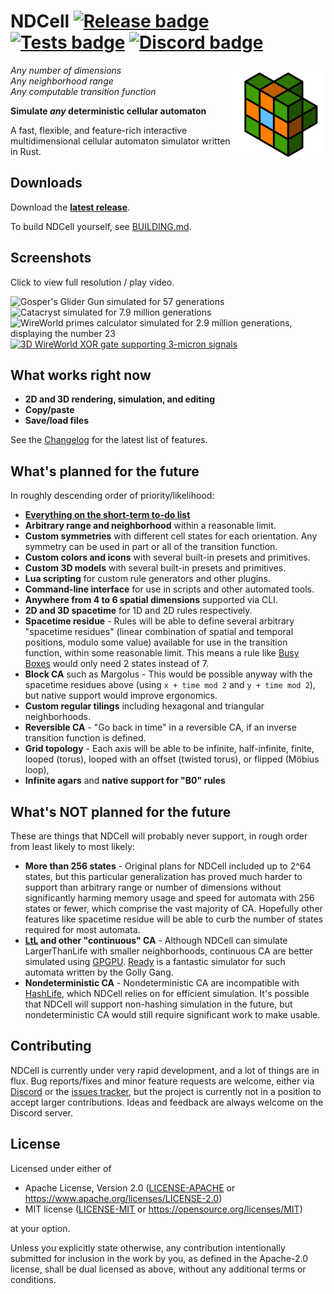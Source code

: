 # NDCell [![Release badge]][Release link] [![Tests badge]][Tests link] [![Discord badge]][Discord link]

[Dependencies badge]: https://deps.rs/repo/github/HactarCE/NDCell/status.svg "Dependencies status"
[Discord badge]: https://img.shields.io/discord/560924453245288459.svg?colorB=7289DA "Discord server invite"
[Discord link]: https://discord.gg/vdJwHQF
[Release badge]: https://img.shields.io/github/v/release/HactarCE/NDCell
[Release link]: https://github.com/HactarCE/NDCell/releases/latest
[Tests badge]: https://img.shields.io/github/workflow/status/HactarCE/NDCell/test?label=test "Test results"
[Tests link]: https://github.com/HactarCE/NDCell/actions?query=workflow%3A%22test%22

[NDCA docs]: https://ndcell.rtfd.io/

<img src="https://raw.githubusercontent.com/HactarCE/NDCell/master/docs/img/ndcell_icon.svg?sanitize=true" alt="NDCell logo" width="150" align="right">

_Any number of dimensions_  
_Any neighborhood range_  
_Any computable transition function_

**Simulate _any_ deterministic cellular automaton**

A fast, flexible, and feature-rich interactive multidimensional cellular automaton simulator written in Rust.

## Downloads

Download the **[latest release][Release link]**.

To build NDCell yourself, see [BUILDING.md](BUILDING.md).

## Screenshots

Click to view full resolution / play video.

<p float="left">
  <img src="https://i.imgur.com/vRMLNYC.png" alt="Gosper's Glider Gun simulated for 57 generations" width="384" />
  <img src="https://i.imgur.com/uKiOxqy.png" alt="Catacryst simulated for 7.9 million generations" width="384" />
  <img src="https://i.imgur.com/NAxRaYd.png" alt="WireWorld primes calculator simulated for 2.9 million generations, displaying the number 23" width="384" />
  <a href="https://i.imgur.com/xAhILIO.mp4"><img src="https://i.imgur.com/aWGsV9Y.png" alt="3D WireWorld XOR gate supporting 3-micron signals" width="384" /></a>
</p>

## What works right now

- **2D and 3D rendering, simulation, and editing**
- **Copy/paste**
- **Save/load files**

See the [Changelog](CHANGELOG.md) for the latest list of features.

## What's planned for the future

In roughly descending order of priority/likelihood:

- **[Everything on the short-term to-do list](TODO.md)**
- **Arbitrary range and neighborhood** within a reasonable limit.
- **Custom symmetries** with different cell states for each orientation. Any symmetry can be used in part or all of the transition function.
- **Custom colors and icons** with several built-in presets and primitives.
- **Custom 3D models** with several built-in presets and primitives.
- **Lua scripting** for custom rule generators and other plugins.
- **Command-line interface** for use in scripts and other automated tools.
- **Anywhere from 4 to 6 spatial dimensions** supported via CLI.
- **2D and 3D spacetime** for 1D and 2D rules respectively.
- **Spacetime residue** - Rules will be able to define several arbitrary "spacetime residues" (linear combination of spatial and temporal positions, modulo some value) available for use in the transition function, within some reasonable limit. This means a rule like [Busy Boxes] would only need 2 states instead of 7.
- **Block CA** such as Margolus - This would be possible anyway with the spacetime residues above (using `x + time mod 2` and `y + time mod 2`), but native support would improve ergonomics.
- **Custom regular tilings** including hexagonal and triangular neighborhoods.
- **Reversible CA** - "Go back in time" in a reversible CA, if an inverse transition function is defined.
- **Grid topology** - Each axis will be able to be infinite, half-infinite, finite, looped (torus), looped with an offset (twisted torus), or flipped (Möbius loop),
- **Infinite agars** and **native support for "B0" rules**

[Busy Boxes]: http://busyboxes.org/

## What's NOT planned for the future

These are things that NDCell will probably never support, in rough order from least likely to most likely:

- **More than 256 states** - Original plans for NDCell included up to 2^64 states, but this particular generalization has proved much harder to support than arbitrary range or number of dimensions without significantly harming memory usage and speed for automata with 256 states or fewer, which comprise the vast majority of CA. Hopefully other features like spacetime residue will be able to curb the number of states required for most automata.
- **[LtL] and other "continuous" CA** - Although NDCell can simulate LargerThanLife with smaller neighborhoods, continuous CA are better simulated using [GPGPU]. [Ready] is a fantastic simulator for such automata written by the Golly Gang.
- **Nondeterministic CA** - Nondeterministic CA are incompatible with [HashLife], which NDCell relies on for efficient simulation. It's possible that NDCell will support non-hashing simulation in the future, but nondeterministic CA would still require significant work to make usable.

[LtL]: http://golly.sourceforge.net/Help/Algorithms/Larger_than_Life.html
[GPGPU]: https://en.wikipedia.org/wiki/General-purpose_computing_on_graphics_processing_units
[Ready]: https://github.com/GollyGang/ready/
[HashLife]: https://en.wikipedia.org/wiki/Hashlife

## Contributing

NDCell is currently under very rapid development, and a lot of things are in flux. Bug reports/fixes and minor feature requests are welcome, either via [Discord][Discord link] or the [issues tracker](https://github.com/HactarCE/NDCell/issues), but the project is currently not in a position to accept larger contributions. Ideas and feedback are always welcome on the Discord server.

## License

Licensed under either of

- Apache License, Version 2.0 ([LICENSE-APACHE](LICENSE-APACHE) or
  <https://www.apache.org/licenses/LICENSE-2.0>)
- MIT license ([LICENSE-MIT](LICENSE-MIT) or <https://opensource.org/licenses/MIT>)

at your option.

Unless you explicitly state otherwise, any contribution intentionally submitted
for inclusion in the work by you, as defined in the Apache-2.0 license, shall be
dual licensed as above, without any additional terms or conditions.
